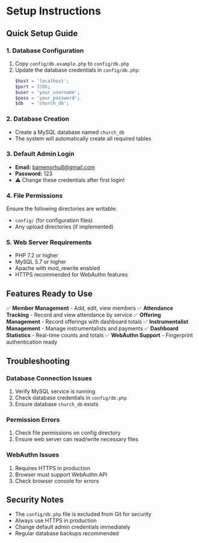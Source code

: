 # Setup Instructions

## Quick Setup Guide

### 1. Database Configuration
1. Copy `config/db.example.php` to `config/db.php`
2. Update the database credentials in `config/db.php`:
   ```php
   $host = 'localhost';
   $port = 3306;
   $user = 'your_username';
   $pass = 'your_password';
   $db   = 'church_db';
   ```

### 2. Database Creation
- Create a MySQL database named `church_db`
- The system will automatically create all required tables

### 3. Default Admin Login
- **Email:** bamenorhu8@gmail.com
- **Password:** 123
- ⚠️ Change these credentials after first login!

### 4. File Permissions
Ensure the following directories are writable:
- `config/` (for configuration files)
- Any upload directories (if implemented)

### 5. Web Server Requirements
- PHP 7.2 or higher
- MySQL 5.7 or higher
- Apache with mod_rewrite enabled
- HTTPS recommended for WebAuthn features

## Features Ready to Use

✅ **Member Management** - Add, edit, view members
✅ **Attendance Tracking** - Record and view attendance by service
✅ **Offering Management** - Record offerings with dashboard totals
✅ **Instrumentalist Management** - Manage instrumentalists and payments
✅ **Dashboard Statistics** - Real-time counts and totals
✅ **WebAuthn Support** - Fingerprint authentication ready

## Troubleshooting

### Database Connection Issues
1. Verify MySQL service is running
2. Check database credentials in `config/db.php`
3. Ensure database `church_db` exists

### Permission Errors
1. Check file permissions on config directory
2. Ensure web server can read/write necessary files

### WebAuthn Issues
1. Requires HTTPS in production
2. Browser must support WebAuthn API
3. Check browser console for errors

## Security Notes

- The `config/db.php` file is excluded from Git for security
- Always use HTTPS in production
- Change default admin credentials immediately
- Regular database backups recommended
